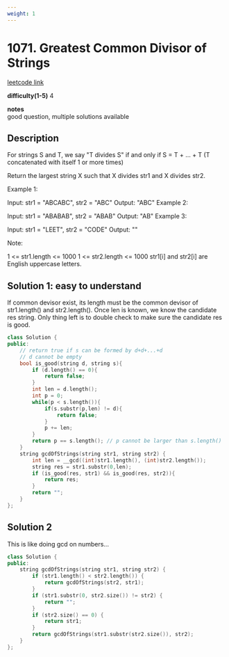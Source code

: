 ```yaml
---
weight: 1
---
```

# 1071. Greatest Common Divisor of Strings
[leetcode link](https://leetcode.com/problems/greatest-common-divisor-of-strings/)

**difficulty(1-5)** 
4

**notes**   
good question, multiple solutions available

## Description
For strings S and T, we say "T divides S" if and only if S = T + ... + T  (T concatenated with itself 1 or more times)

Return the largest string X such that X divides str1 and X divides str2.

Example 1:

Input: str1 = "ABCABC", str2 = "ABC"
Output: "ABC"
Example 2:

Input: str1 = "ABABAB", str2 = "ABAB"
Output: "AB"
Example 3:

Input: str1 = "LEET", str2 = "CODE"
Output: ""
 

Note:

1 <= str1.length <= 1000
1 <= str2.length <= 1000
str1[i] and str2[i] are English uppercase letters.

## Solution 1: easy to understand

If common devisor exist, its length must be the common devisor of str1.length() and str2.length(). Once len is known, we know the candidate res string. Only thing left is to double check to make sure the candidate res is good.

```c++
class Solution {
public:
    // return true if s can be formed by d+d+...+d
    // d cannot be empty
    bool is_good(string d, string s){
        if (d.length() == 0){
            return false;
        }
        int len = d.length();
        int p = 0;
        while(p < s.length()){
            if(s.substr(p,len) != d){
                return false;
            }
            p += len;
        }
        return p == s.length(); // p cannot be larger than s.length()
    }
    string gcdOfStrings(string str1, string str2) {
        int len = __gcd((int)str1.length(), (int)str2.length());
        string res = str1.substr(0,len);
        if (is_good(res, str1) && is_good(res, str2)){
            return res;
        }
        return "";
    }
};
```
## Solution 2

This is like doing gcd on numbers...

```c++
class Solution {
public:
    string gcdOfStrings(string str1, string str2) {
        if (str1.length() < str2.length()) {
            return gcdOfStrings(str2, str1);
        }
        if (str1.substr(0, str2.size()) != str2) {
            return "";
        }
        if (str2.size() == 0) {
            return str1;
        }
        return gcdOfStrings(str1.substr(str2.size()), str2);
    }
};
```

 